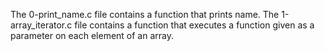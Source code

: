 The 0-print_name.c file contains a function that prints name.
The 1-array_iterator.c file contains a function that executes a function given as a parameter on each element of an array.

